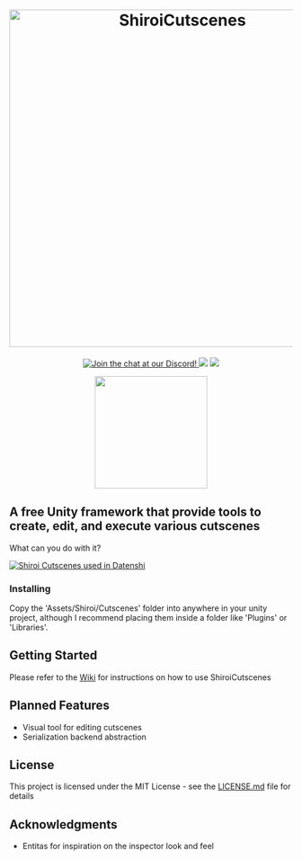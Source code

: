 
<h1 align="center">
    <img src="https://raw.githubusercontent.com/DDevilISL/ShiroiCutscenes/master/ReadMe/Images/ShiroiCutscenesLogo.png" alt="ShiroiCutscenes" width="600">
</h1>

<p align="center">
    <a href="https://discord.gg/qrXm2zg">
        <img src="https://img.shields.io/discord/407978213025775636.svg" alt="Join the chat at our Discord!">
    </a>
    <img src="https://img.shields.io/github/license/DDevilISL/ShiroiCutscenes.svg">
    <img src="https://img.shields.io/github/last-commit/DDevilISL/ShiroiCutscenes.svg">
</p>  
<p align="middle">
    <img src="https://unity3d.com/profiles/unity3d/themes/unity/images/company/brand/logos/primary/unity-master-black.svg" width="200">
</p>  

## A free Unity framework that provide tools to create, edit, and execute various cutscenes  

What can you do with it?  

<a href="http://www.youtube.com/watch?v=3N4gq3PsrZk" target="_blank">
    <img src="http://img.youtube.com/vi/3N4gq3PsrZk/0.jpg" alt="Shiroi Cutscenes used in Datenshi"/>
</a>  

### Installing

Copy the 'Assets/Shiroi/Cutscenes' folder into anywhere in your unity project, although I recommend placing them inside a folder like 'Plugins' or 'Libraries'.

## Getting Started  

Please refer to the [Wiki](https://github.com/DDevilISL/ShiroiCutscenes/wiki) for instructions on how to use ShiroiCutscenes

## Planned Features

- Visual tool for editing cutscenes
- Serialization backend abstraction

## License

This project is licensed under the MIT License - see the [LICENSE.md](LICENSE.md) file for details

## Acknowledgments

* Entitas for inspiration on the inspector look and feel
